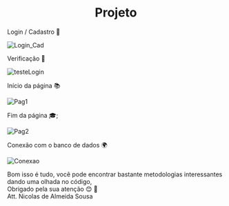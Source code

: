 <h1 align="center"> Projeto </h2>

<p> Login / Cadastro &#x1F4DD; </p>

![Login_Cad](https://github.com/NicolasStudio/Ficha-RPG-2/assets/121115391/03cf8009-d2a2-4da9-8f49-210fed5f253d)

<p> Verificação &#x1F680; </p>

![testeLogin](https://github.com/NicolasStudio/Ficha-RPG-2/assets/121115391/3993ba8a-fa18-4f68-984a-f897e1451ee7)

<p> Início da página &#x1F4DA; </p>

![Pag1](https://github.com/NicolasStudio/Ficha-RPG-2/assets/121115391/725dc535-dcba-4193-ac62-e687089e43d1)

<p> Fim da página &#x1F393;; </p>

![Pag2](https://github.com/NicolasStudio/Ficha-RPG-2/assets/121115391/3dc79947-2e6b-4ef0-847a-5cd646afae96)

<p> Conexão com o banco de dados &#x1F30D; </p>

![Conexao](https://github.com/NicolasStudio/Ficha-RPG-2/assets/121115391/92d4d727-4936-4c09-976e-dd406082952e)

<p> Bom isso é tudo, você pode encontrar bastante metodologias interessantes dando uma olhada no código, <br>
Obrigado pela sua atenção &#x1F60A; &#x1F389; <br>
Att. Nicolas de Almeida Sousa</p>
